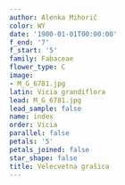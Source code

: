 ```yaml
---
author: Alenka Mihorič
color: WY
date: '1900-01-01T00:00:00'
f_end: '7'
f_start: '5'
family: Fabaceae
flower_type: C
image:
- M_G_6781.jpg
latin: Vicia grandiflora
lead: M_G_6781.jpg
lead_sample: false
name: index
order: Vicia
parallel: false
petals: '5'
petals_joined: false
star_shape: false
title: Velecvetna grašica
---
```


